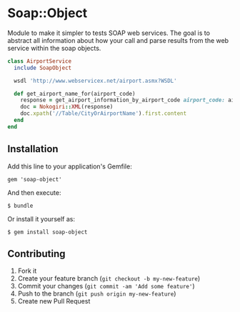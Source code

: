 # Soap::Object

Module to make it simpler to tests SOAP web services.  The goal is
to abstract all information about how your call and parse results
from the web service within the soap objects.

````ruby
class AirportService
  include SoapObject

  wsdl 'http://www.webservicex.net/airport.asmx?WSDL'

  def get_airport_name_for(airport_code)
    response = get_airport_information_by_airport_code airport_code: airport_code
    doc = Nokogiri::XML(response)
    doc.xpath('//Table/CityOrAirportName').first.content
  end
end
````

## Installation

Add this line to your application's Gemfile:

    gem 'soap-object'

And then execute:

    $ bundle

Or install it yourself as:

    $ gem install soap-object


## Contributing

1. Fork it
2. Create your feature branch (`git checkout -b my-new-feature`)
3. Commit your changes (`git commit -am 'Add some feature'`)
4. Push to the branch (`git push origin my-new-feature`)
5. Create new Pull Request
